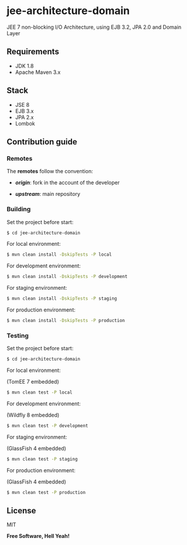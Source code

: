 # jee-architecture-domain
JEE 7 non-blocking I/O Architecture, using EJB 3.2, JPA 2.0 and Domain Layer

## Requirements

- JDK 1.8
- Apache Maven 3.x

## Stack

- JSE 8
- EJB 3.x
- JPA 2.x
- Lombok

## Contribution guide

### Remotes

The **remotes** follow the convention:

- _**origin**_: fork in the account of the developer

- _**upstream**_: main repository

### Building

Set the project before start:

```sh
$ cd jee-architecture-domain
```

For local environment:

```sh
$ mvn clean install -DskipTests -P local
```

For development environment:

```sh
$ mvn clean install -DskipTests -P development
```

For staging environment:

```sh
$ mvn clean install -DskipTests -P staging
```

For production environment:

```sh
$ mvn clean install -DskipTests -P production
```

### Testing

Set the project before start:

```sh
$ cd jee-architecture-domain
```

For local environment:

(TomEE 7 embedded)

```sh
$ mvn clean test -P local
```

For development environment:

(Wildfly 8 embedded)

```sh
$ mvn clean test -P development
```

For staging environment:

(GlassFish 4 embedded)

```sh
$ mvn clean test -P staging
```

For production environment:

(GlassFish 4 embedded)

```sh
$ mvn clean test -P production
```

## License

MIT

**Free Software, Hell Yeah!**
